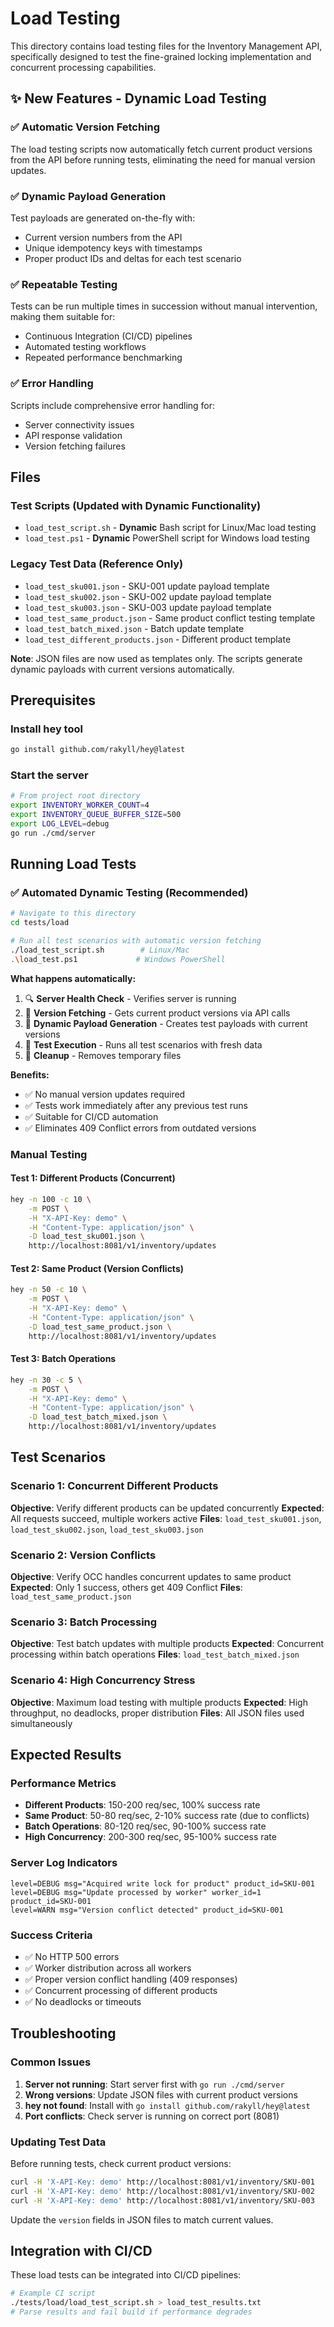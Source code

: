 # Load Testing

This directory contains load testing files for the Inventory Management API, specifically designed to test the fine-grained locking implementation and concurrent processing capabilities.

## ✨ **New Features - Dynamic Load Testing**

### ✅ **Automatic Version Fetching**
The load testing scripts now automatically fetch current product versions from the API before running tests, eliminating the need for manual version updates.

### ✅ **Dynamic Payload Generation**
Test payloads are generated on-the-fly with:
- Current version numbers from the API
- Unique idempotency keys with timestamps
- Proper product IDs and deltas for each test scenario

### ✅ **Repeatable Testing**
Tests can be run multiple times in succession without manual intervention, making them suitable for:
- Continuous Integration (CI/CD) pipelines
- Automated testing workflows
- Repeated performance benchmarking

### ✅ **Error Handling**
Scripts include comprehensive error handling for:
- Server connectivity issues
- API response validation
- Version fetching failures

## Files

### Test Scripts (Updated with Dynamic Functionality)
- `load_test_script.sh` - **Dynamic** Bash script for Linux/Mac load testing
- `load_test.ps1` - **Dynamic** PowerShell script for Windows load testing

### Legacy Test Data (Reference Only)
- `load_test_sku001.json` - SKU-001 update payload template
- `load_test_sku002.json` - SKU-002 update payload template
- `load_test_sku003.json` - SKU-003 update payload template
- `load_test_same_product.json` - Same product conflict testing template
- `load_test_batch_mixed.json` - Batch update template
- `load_test_different_products.json` - Different product template

**Note**: JSON files are now used as templates only. The scripts generate dynamic payloads with current versions automatically.

## Prerequisites

### Install hey tool
```bash
go install github.com/rakyll/hey@latest
```

### Start the server
```bash
# From project root directory
export INVENTORY_WORKER_COUNT=4
export INVENTORY_QUEUE_BUFFER_SIZE=500
export LOG_LEVEL=debug
go run ./cmd/server
```

## Running Load Tests

### ✅ **Automated Dynamic Testing (Recommended)**
```bash
# Navigate to this directory
cd tests/load

# Run all test scenarios with automatic version fetching
./load_test_script.sh        # Linux/Mac
.\load_test.ps1             # Windows PowerShell
```

**What happens automatically:**
1. 🔍 **Server Health Check** - Verifies server is running
2. 📡 **Version Fetching** - Gets current product versions via API calls
3. 🔄 **Dynamic Payload Generation** - Creates test payloads with current versions
4. 🧪 **Test Execution** - Runs all test scenarios with fresh data
5. 🧹 **Cleanup** - Removes temporary files

**Benefits:**
- ✅ No manual version updates required
- ✅ Tests work immediately after any previous test runs
- ✅ Suitable for CI/CD automation
- ✅ Eliminates 409 Conflict errors from outdated versions

### Manual Testing

#### Test 1: Different Products (Concurrent)
```bash
hey -n 100 -c 10 \
    -m POST \
    -H "X-API-Key: demo" \
    -H "Content-Type: application/json" \
    -D load_test_sku001.json \
    http://localhost:8081/v1/inventory/updates
```

#### Test 2: Same Product (Version Conflicts)
```bash
hey -n 50 -c 10 \
    -m POST \
    -H "X-API-Key: demo" \
    -H "Content-Type: application/json" \
    -D load_test_same_product.json \
    http://localhost:8081/v1/inventory/updates
```

#### Test 3: Batch Operations
```bash
hey -n 30 -c 5 \
    -m POST \
    -H "X-API-Key: demo" \
    -H "Content-Type: application/json" \
    -D load_test_batch_mixed.json \
    http://localhost:8081/v1/inventory/updates
```

## Test Scenarios

### Scenario 1: Concurrent Different Products
**Objective**: Verify different products can be updated concurrently
**Expected**: All requests succeed, multiple workers active
**Files**: `load_test_sku001.json`, `load_test_sku002.json`, `load_test_sku003.json`

### Scenario 2: Version Conflicts
**Objective**: Verify OCC handles concurrent updates to same product
**Expected**: Only 1 success, others get 409 Conflict
**Files**: `load_test_same_product.json`

### Scenario 3: Batch Processing
**Objective**: Test batch updates with multiple products
**Expected**: Concurrent processing within batch operations
**Files**: `load_test_batch_mixed.json`

### Scenario 4: High Concurrency Stress
**Objective**: Maximum load testing with multiple products
**Expected**: High throughput, no deadlocks, proper distribution
**Files**: All JSON files used simultaneously

## Expected Results

### Performance Metrics
- **Different Products**: 150-200 req/sec, 100% success rate
- **Same Product**: 50-80 req/sec, 2-10% success rate (due to conflicts)
- **Batch Operations**: 80-120 req/sec, 90-100% success rate
- **High Concurrency**: 200-300 req/sec, 95-100% success rate

### Server Log Indicators
```
level=DEBUG msg="Acquired write lock for product" product_id=SKU-001
level=DEBUG msg="Update processed by worker" worker_id=1 product_id=SKU-001
level=WARN msg="Version conflict detected" product_id=SKU-001
```

### Success Criteria
- ✅ No HTTP 500 errors
- ✅ Worker distribution across all workers
- ✅ Proper version conflict handling (409 responses)
- ✅ Concurrent processing of different products
- ✅ No deadlocks or timeouts

## Troubleshooting

### Common Issues
1. **Server not running**: Start server first with `go run ./cmd/server`
2. **Wrong versions**: Update JSON files with current product versions
3. **hey not found**: Install with `go install github.com/rakyll/hey@latest`
4. **Port conflicts**: Check server is running on correct port (8081)

### Updating Test Data
Before running tests, check current product versions:
```bash
curl -H 'X-API-Key: demo' http://localhost:8081/v1/inventory/SKU-001
curl -H 'X-API-Key: demo' http://localhost:8081/v1/inventory/SKU-002
curl -H 'X-API-Key: demo' http://localhost:8081/v1/inventory/SKU-003
```

Update the `version` fields in JSON files to match current values.

## Integration with CI/CD

These load tests can be integrated into CI/CD pipelines:
```bash
# Example CI script
./tests/load/load_test_script.sh > load_test_results.txt
# Parse results and fail build if performance degrades
```
